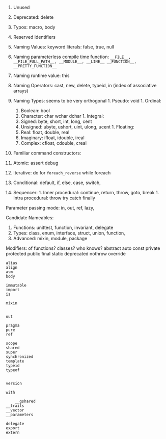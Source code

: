 1. Unused
  1. Deprecated: delete
  2. Typos: macro, body

1. Reserved identifiers
  1. Naming Values: keyword literals: false, true, null
  1. Naming parameterless compile time function: `__FILE__,  __FILE_FULL_PATH__, __MODULE__,
  __LINE__ __FUNCTION__, __PRETTY_FUNCTION__`
  1. Naming runtime value: this
  1. Naming Operators:  cast, new, delete, typeid, in (index of associative arrays)
  1. Naming Types: seems to be very orthogonal 
    1. Pseudo: void
    1. Ordinal: 
       1. Boolean: bool 
       1. Character: char wchar dchar
    1. Integral: 
      1. Signed: byte, short, int, long, cent
      1. Unsigned: ubyte, ushort, uint, ulong, ucent
    1. Floating:
      1. Real: float, double, real
      1. Imaginary: ifloat, idouble, ireal 
      1. Complex: cfloat, cdouble, creal 

1. Familiar command constructors: 
  1. Atomic: assert debug
  1. Iterative: do for `foreach_reverse` while foreach  
  1. Conditional: default, if, else, case, switch,
  1. Sequencer: 
    1. Inner procedural: continue, return, throw, goto, break 
    1. Intra procedural: throw try catch finally

  Parameter passing mode: in, out, ref, lazy, 

Candidate Nameables: 
  1. Functions: unittest, function, invariant, delegate 
  2. Types: class, enum, interface, struct, union, function, 
  3. Advanced: mixin, module, package

Modifiers: of functions? classes? who knows?
abstract
  auto
  const
    private
    protected
    public
    final
    static
    deprecated
    nothrow
    override



    alias
    align
    asm
    body

    immutable
    import
    is

    mixin


    out

    pragma
    pure
    ref

    scope
    shared
    super
    synchronized
    template
    typeid
    typeof


    version

    with

        __gshared
    __traits
    __vector
    __parameters

    delegate
    export
    extern
